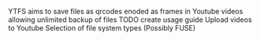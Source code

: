 YTFS aims to save files as qrcodes enoded as frames in Youtube videos allowing unlimited backup of files
TODO
create usage guide
Upload videos to Youtube
Selection of file system types (Possibly FUSE)
